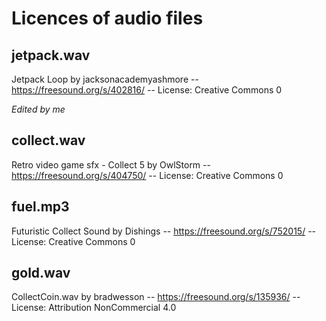# Licences of audio files

## jetpack.wav

Jetpack Loop by jacksonacademyashmore -- https://freesound.org/s/402816/ -- License: Creative Commons 0

_Edited by me_

## collect.wav

Retro video game sfx - Collect 5 by OwlStorm -- https://freesound.org/s/404750/ -- License: Creative Commons 0

## fuel.mp3

Futuristic Collect Sound by Dishings -- https://freesound.org/s/752015/ -- License: Creative Commons 0

## gold.wav

CollectCoin.wav by bradwesson -- https://freesound.org/s/135936/ -- License: Attribution NonCommercial 4.0
